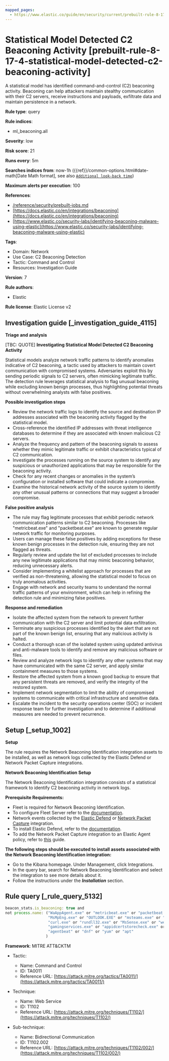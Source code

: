 ```yaml
---
mapped_pages:
  - https://www.elastic.co/guide/en/security/current/prebuilt-rule-8-17-4-statistical-model-detected-c2-beaconing-activity.html
---
```


# Statistical Model Detected C2 Beaconing Activity [prebuilt-rule-8-17-4-statistical-model-detected-c2-beaconing-activity]

A statistical model has identified command-and-control (C2) beaconing activity. Beaconing can help attackers maintain stealthy communication with their C2 servers, receive instructions and payloads, exfiltrate data and maintain persistence in a network.

**Rule type**: query

**Rule indices**:

* ml_beaconing.all

**Severity**: low

**Risk score**: 21

**Runs every**: 5m

**Searches indices from**: now-1h ({{ref}}/common-options.html#date-math[Date Math format], see also [`Additional look-back time`](docs-content://solutions/security/detect-and-alert/create-detection-rule.md#rule-schedule))

**Maximum alerts per execution**: 100

**References**:

* [/reference/security/prebuilt-jobs.md](/reference/prebuilt-jobs.md)
* [https://docs.elastic.co/en/integrations/beaconing](https://docs.elastic.co/en/integrations/beaconing)
* [https://www.elastic.co/security-labs/identifying-beaconing-malware-using-elastic](https://www.elastic.co/security-labs/identifying-beaconing-malware-using-elastic)

**Tags**:

* Domain: Network
* Use Case: C2 Beaconing Detection
* Tactic: Command and Control
* Resources: Investigation Guide

**Version**: 7

**Rule authors**:

* Elastic

**Rule license**: Elastic License v2

## Investigation guide [_investigation_guide_4115]

**Triage and analysis**

[TBC: QUOTE]
**Investigating Statistical Model Detected C2 Beaconing Activity**

Statistical models analyze network traffic patterns to identify anomalies indicative of C2 beaconing, a tactic used by attackers to maintain covert communication with compromised systems. Adversaries exploit this by sending periodic signals to C2 servers, often mimicking legitimate traffic. The detection rule leverages statistical analysis to flag unusual beaconing while excluding known benign processes, thus highlighting potential threats without overwhelming analysts with false positives.

**Possible investigation steps**

* Review the network traffic logs to identify the source and destination IP addresses associated with the beaconing activity flagged by the statistical model.
* Cross-reference the identified IP addresses with threat intelligence databases to determine if they are associated with known malicious C2 servers.
* Analyze the frequency and pattern of the beaconing signals to assess whether they mimic legitimate traffic or exhibit characteristics typical of C2 communication.
* Investigate the processes running on the source system to identify any suspicious or unauthorized applications that may be responsible for the beaconing activity.
* Check for any recent changes or anomalies in the system’s configuration or installed software that could indicate a compromise.
* Examine the historical network activity of the source system to identify any other unusual patterns or connections that may suggest a broader compromise.

**False positive analysis**

* The rule may flag legitimate processes that exhibit periodic network communication patterns similar to C2 beaconing. Processes like "metricbeat.exe" and "packetbeat.exe" are known to generate regular network traffic for monitoring purposes.
* Users can manage these false positives by adding exceptions for these known benign processes in the detection rule, ensuring they are not flagged as threats.
* Regularly review and update the list of excluded processes to include any new legitimate applications that may mimic beaconing behavior, reducing unnecessary alerts.
* Consider implementing a whitelist approach for processes that are verified as non-threatening, allowing the statistical model to focus on truly anomalous activities.
* Engage with network and security teams to understand the normal traffic patterns of your environment, which can help in refining the detection rule and minimizing false positives.

**Response and remediation**

* Isolate the affected system from the network to prevent further communication with the C2 server and limit potential data exfiltration.
* Terminate any suspicious processes identified by the alert that are not part of the known benign list, ensuring that any malicious activity is halted.
* Conduct a thorough scan of the isolated system using updated antivirus and anti-malware tools to identify and remove any malicious software or files.
* Review and analyze network logs to identify any other systems that may have communicated with the same C2 server, and apply similar containment measures to those systems.
* Restore the affected system from a known good backup to ensure that any persistent threats are removed, and verify the integrity of the restored system.
* Implement network segmentation to limit the ability of compromised systems to communicate with critical infrastructure and sensitive data.
* Escalate the incident to the security operations center (SOC) or incident response team for further investigation and to determine if additional measures are needed to prevent recurrence.


## Setup [_setup_1002]

**Setup**

The rule requires the Network Beaconing Identification integration assets to be installed, as well as network logs collected by the Elastic Defend or Network Packet Capture integrations.

**Network Beaconing Identification Setup**

The Network Beaconing Identification integration consists of a statistical framework to identify C2 beaconing activity in network logs.

**Prerequisite Requirements:**

* Fleet is required for Network Beaconing Identification.
* To configure Fleet Server refer to the [documentation](docs-content://reference/ingestion-tools/fleet/fleet-server.md).
* Network events collected by the [Elastic Defend](https://docs.elastic.co/en/integrations/endpoint) or [Network Packet Capture](https://docs.elastic.co/integrations/network_traffic) integration.
* To install Elastic Defend, refer to the [documentation](docs-content://solutions/security/configure-elastic-defend/install-elastic-defend.md).
* To add the Network Packet Capture integration to an Elastic Agent policy, refer to [this](docs-content://reference/ingestion-tools/fleet/add-integration-to-policy.md) guide.

**The following steps should be executed to install assets associated with the Network Beaconing Identification integration:**

* Go to the Kibana homepage. Under Management, click Integrations.
* In the query bar, search for Network Beaconing Identification and select the integration to see more details about it.
* Follow the instructions under the ***Installation*** section.


## Rule query [_rule_query_5132]

```js
beacon_stats.is_beaconing: true and
not process.name: ("WaAppAgent.exe" or "metricbeat.exe" or "packetbeat.exe" or "WindowsAzureGuestAgent.exe" or "HealthService.exe" or "Widgets.exe" or "lsass.exe" or "msedgewebview2.exe" or
                   "MsMpEng.exe" or "OUTLOOK.EXE" or "msteams.exe" or "FileSyncHelper.exe" or "SearchProtocolHost.exe" or "Creative Cloud.exe" or "ms-teams.exe" or "ms-teamsupdate.exe" or
                   "curl.exe" or "rundll32.exe" or "MsSense.exe" or "wermgr.exe" or "java" or "olk.exe" or "iexplore.exe" or "NetworkManager" or "packetbeat" or "Ssms.exe" or "NisSrv.exe" or
                   "gamingservices.exe" or "appidcertstorecheck.exe" or "POWERPNT.EXE" or "miiserver.exe" or "Grammarly.Desktop.exe" or "SnagitEditor.exe" or "CRWindowsClientService.exe" or
                   "agentbeat" or "dnf" or "yum" or "apt"
                  )
```

**Framework**: MITRE ATT&CKTM

* Tactic:

    * Name: Command and Control
    * ID: TA0011
    * Reference URL: [https://attack.mitre.org/tactics/TA0011/](https://attack.mitre.org/tactics/TA0011/)

* Technique:

    * Name: Web Service
    * ID: T1102
    * Reference URL: [https://attack.mitre.org/techniques/T1102/](https://attack.mitre.org/techniques/T1102/)

* Sub-technique:

    * Name: Bidirectional Communication
    * ID: T1102.002
    * Reference URL: [https://attack.mitre.org/techniques/T1102/002/](https://attack.mitre.org/techniques/T1102/002/)



